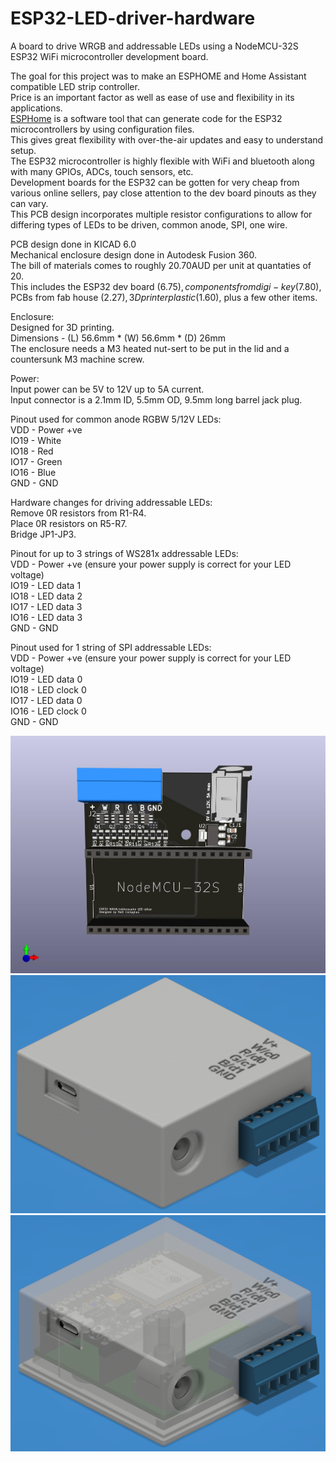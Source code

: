 # ESP32-LED-driver-hardware
A board to drive WRGB and addressable LEDs using a NodeMCU-32S ESP32 WiFi microcontroller development board.  

The goal for this project was to make an ESPHOME and Home Assistant compatible LED strip controller.  
Price is an important factor as well as ease of use and flexibility in its applications.  
[ESPHome](https://esphome.io/) is a software tool that can generate code for the ESP32 microcontrollers by using configuration files.  
This gives great flexibility with over-the-air updates and easy to understand setup.  
The ESP32 microcontroller is highly flexible with WiFi and bluetooth along with many GPIOs, ADCs, touch sensors, etc.  
Development boards for the ESP32 can be gotten for very cheap from various online sellers, pay close attention to the dev board pinouts as they can vary.  
This PCB design incorporates multiple resistor configurations to allow for differing types of LEDs to be driven, common anode, SPI, one wire.


PCB design done in KICAD 6.0  
Mechanical enclosure design done in Autodesk Fusion 360.  
The bill of materials comes to roughly 20.70AUD per unit at quantaties of 20.  
This includes the ESP32 dev board ($6.75), components from digi-key ($7.80), PCBs from fab house ($2.27), 3D printer plastic ($1.60), plus a few other items.  

Enclosure:  
Designed for 3D printing.  
Dimensions - (L) 56.6mm * (W) 56.6mm * (D) 26mm  
The enclosure needs a M3 heated nut-sert to be put in the lid and a countersunk M3 machine screw.  

Power:  
Input power can be 5V to 12V up to 5A current.  
Input connector is a 2.1mm ID, 5.5mm OD, 9.5mm long barrel jack plug.  

Pinout used for common anode RGBW 5/12V LEDs:  
VDD  - Power +ve  
IO19 - White  
IO18 - Red  
IO17 - Green  
IO16 - Blue  
GND	 - GND  

Hardware changes for driving addressable LEDs:  
Remove 0R resistors from R1-R4.  
Place 0R resistors on R5-R7.  
Bridge JP1-JP3.  

Pinout for up to 3 strings of WS281x addressable LEDs:  
VDD  - Power +ve (ensure your power supply is correct for your LED voltage)  
IO19 - LED data 1  
IO18 - LED data 2  
IO17 - LED data 3  
IO16 - LED data 3  
GND	 - GND  

Pinout used for 1 string of SPI addressable LEDs:  
VDD  - Power +ve (ensure your power supply is correct for your LED voltage)  
IO19 - LED data 0  
IO18 - LED clock 0  
IO17 - LED data 0  
IO16 - LED clock 0  
GND	 - GND  

![PCB0](https://github.com/m-c-tech/ESP32-LED-driver-hardware/blob/main/Images/PCB0.jpg)
![Enclosure0](https://github.com/m-c-tech/ESP32-LED-driver-hardware/blob/main/Images/Enclosure0.PNG)
![Enclosure1](https://github.com/m-c-tech/ESP32-LED-driver-hardware/blob/main/Images/Enclosure1.PNG)